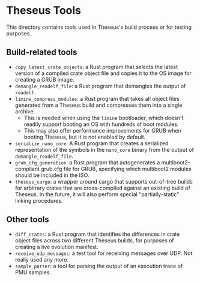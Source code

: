 # Theseus Tools

This directory contains tools used in Theseus's build process or for testing purposes. 

## Build-related tools
* `copy_latest_crate_objects`: a Rust program that selects the latest version of a compiled crate object file and copies it to the OS image for creating a GRUB image. 
* `demangle_readelf_file`: a Rust program that demangles the output of `readelf`.
* `limine_compress_modules`: a Rust program that takes all object files generated from a Theseus build and compresses them into a single archive. 
    * This is needed when using the `limine` bootloader, which doesn't readily support booting an OS with hundreds of boot modules.
    * This may also offer performance improvements for GRUB when booting Theseus, but it is not enabled by default.
* `serialize_nano_core`: A Rust program that creates a serialized representation of the symbols in the `nano_core` binary from the output of `demangle_readelf_file`. 
* `grub_cfg_generation`: a Rust program that autogenerates a multiboot2-compliant grub.cfg file for GRUB, specifying which multiboot2 modules should be included in the ISO.
* `theseus_cargo`: a wrapper around cargo that supports out-of-tree builds for arbitrary crates that are cross-compiled against an existing build of Theseus. In the future, it will also perform special "partially-static" linking procedures.

## Other tools
* `diff_crates`: a Rust program that identifies the differences in crate object files across two different Theseus builds, for purposes of creating a live evolution manifest.
* `receive_udp_messages`: a test tool for receiving messages over UDP. Not really used any more. 
* `sample_parser`: a tool for parsing the output of an execution trace of PMU samples.

